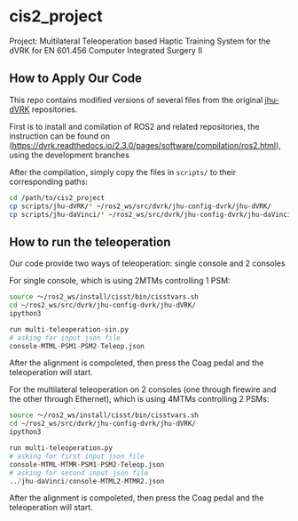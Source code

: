 # cis2_project
Project: Multilateral Teleoperation based Haptic Training System for the dVRK for EN 601.456 Computer Integrated Surgery II

## How to Apply Our Code
This repo contains modified versions of several files from the original [jhu-dVRK](https://github.com/jhu-dvrk) repositories.

First is to install and comilation of ROS2 and related repositories, the instruction can be found on (https://dvrk.readthedocs.io/2.3.0/pages/software/compilation/ros2.html), using the development branches

After the compilation, simply copy the files in `scripts/` to their corresponding paths:

```bash
cd /path/to/cis2_project
cp scripts/jhu-dVRK/* ~/ros2_ws/src/dvrk/jhu-config-dvrk/jhu-dVRK/
cp scripts/jhu-daVinci/* ~/ros2_ws/src/dvrk/jhu-config-dvrk/jhu-daVinci/
```

## How to run the teleoperation
Our code provide two ways of teleoperation: single console and 2 consoles

For single console, which is using 2MTMs controlling 1 PSM:
```bash
source ～/ros2_ws/install/cisst/bin/cisstvars.sh
cd ~/ros2_ws/src/dvrk/jhu-config-dvrk/jhu-dVRK/
ipython3
```
```python
run multi-teleoperation-sin.py
# asking for input json file
console-MTML-PSM1-PSM2-Teleop.json
```
After the alignment is compoleted, then press the Coag pedal and the teleoperation will start.

For the multilateral teleoperation on 2 consoles (one through firewire and the other through Ethernet), which is using 4MTMs controlling 2 PSMs:
```bash
source ～/ros2_ws/install/cisst/bin/cisstvars.sh
cd ~/ros2_ws/src/dvrk/jhu-config-dvrk/jhu-dVRK/
ipython3
```
```python
run multi-teleoperation.py
# asking for first input json file
console-MTML-MTMR-PSM1-PSM2-Teleop.json
# asking for second input json file
../jhu-daVinci/console-MTML2-MTMR2.json
```
After the alignment is compoleted, then press the Coag pedal and the teleoperation will start.
